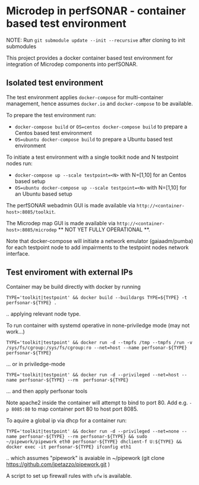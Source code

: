 # Microdep in perfSONAR - container based test environment

NOTE: Run `git submodule update --init --recursive` after cloning to init submodules

This project provides a docker container based test environment for integration of Microdep components into perfSONAR.

## Isolated test environment

The test environment applies `docker-compose` for multi-container management, hence assumes `docker.io` and `docker-compose` to be available. 

To prepare the test environment run:
  * `docker-compose build` or `OS=centos docker-compose build` to prepare a Centos based test environment
  * `OS=ubuntu docker-compose build` to prepare a Ubuntu based test environment

To initiate a test environment with a single toolkit node and N testpoint nodes run:
  * `docker-compose up --scale testpoint=<N>` with N=[1,10] for an Centos based setup
  * `OS=ubuntu docker-compose up --scale testpoint=<N>` with N=[1,10] for an Ubuntu based setup

The perfSONAR webadmin GUI is made available via `http://<container-host>:8085/toolkit`.

The Microdep map GUI is made available via `http://<container-host>:8085/microdep` ** NOT YET FULLY OPERATIONAL **.

Note that docker-compose will initiate a network emulator (gaiaadm/pumba) for each testpoint node to add impairments to the testpoint nodes network interface.

## Test enviroment with external IPs

Container may be build directly with docker by running 

    TYPE='toolkit|testpoint' && docker build --buildargs TYPE=${TYPE} -t perfsonar-${TYPE} .

.. applying relevant node type.

To run container with systemd operative in none-priviledge mode (may not work...)

    TYPE='toolkit|testpoint' && docker run -d --tmpfs /tmp --tmpfs /run -v /sys/fs/cgroup:/sys/fs/cgroup:ro --net=host --name perfsonar-${TYPE} perfsonar-${TYPE} 

... or in priviledge-mode

    TYPE='toolkit|testpoint' && docker run -d --privileged --net=host --name perfsonar-${TYPE} --rm  perfsonar-${TYPE}

... and then apply perfsonar tools

Note apache2 inside the container will attempt to bind to port 80. Add e.g. `-p 8085:80` to map container port 80 to host port 8085. 

To aquire a global ip via dhcp for a container run: 

    TYPE='toolkit|testpoint' && docker run -d --privileged --net=none --name perfsonar-${TYPE} --rm perfsonar-${TYPE} && sudo ~/pipework/pipework eth0 perfsonar-${TYPE} dhclient-f U:${TYPE} && docker exec -it perfsonar-${TYPE} ifconfig eth1 

.. which assumes "pipework" is avaiable in ~/pipework (git clone https://github.com/jpetazzo/pipework.git )

A script to set up firewall rules with `ufw` is available.


